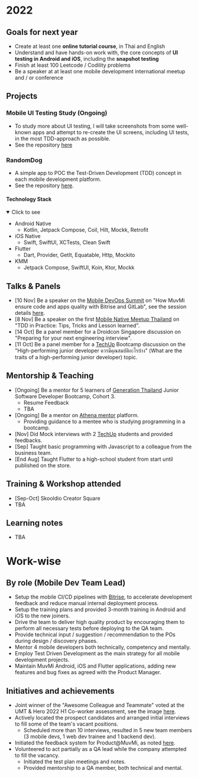 # 2022

## Goals for next year
* Create at least one **online tutorial course**, in Thai and English
* Understand and have hands-on work with, the core concepts of **UI testing in Android and iOS**, including the **snapshot testing**
* Finish at least 100 Leetcode / Codility problems
* Be a speaker at at least one mobile development international meetup and / or conference

## Projects

### Mobile UI Testing Study (Ongoing)
* To study more about UI testing, I will take screenshots from some well-known apps and attempt to re-create the UI screens, including UI tests, in the most TDD-approach as possible.
* See the repository [here](https://github.com/kkunan/mobile-ui-testing-study)

### RandomDog
* A simple app to POC the Test-Driven Development (TDD) concept in each mobile development platform.
* See the repository [here](https://github.com/kkunan/RandomDog).

#### Technology Stack
<details open>
<summary>Click to see</summary>

* Android Native
  * Kotlin, Jetpack Compose, Coil, Hilt, Mockk, Retrofit
* iOS Native
  * Swift, SwiftUI, XCTests, Clean Swift
* Flutter
  * Dart, Provider, GetIt, Equatable, Http, Mockito
* KMM
  * Jetpack Compose, SwiftUI, Koin, Ktor, Mockk

</details>

## Talks & Panels

* [10 Nov] Be a speaker on the [Mobile DevOps Summit](https://www.mobiledevops.io/summit) on "How MuvMi ensure code and apps quality with Bitrise and GitLab", see the session details [here](https://www.mobiledevops.io/summit/agenda/session/1022648). 
* [8 Nov] Be a speaker on the first [Mobile Native Meetup Thailand](https://www.linkedin.com/posts/line-man-wongnai_mobiledevelopment-mobilenativemeetup-developers-activity-6994252892547284992-yDTz?utm_source=share&utm_medium=member_desktop) on "TDD in Practice: Tips, Tricks and Lesson learned".
* [14 Oct] Be a panel member for a Droidcon Singapore discussion on "Preparing for your next engineering interview".
* [11 Oct] Be a panel member for a [TechUp](https://www.facebook.com/TechUpTH) Bootcamp discussion on the "High-performing junior developer ควรมีคุณสมบัติอะไรบ้าง" (What are the traits of a high-performing junior developer) topic.

## Mentorship & Teaching
* [Ongoing] Be a mentor for 5 learners of [Generation Thailand](https://www.facebook.com/GenerationTH) Junior Software Developer Bootcamp, Cohort 3.
  * Resume Feedback
  * TBA
* [Ongoing] Be a mentor on [Athena mentor](https://mentor.athenaglobal.co/mentors/QZ2mCvTve0Us4UcOFaPAl5wOgMF3) platform.
  * Providing guidance to a mentee who is studying programming in a bootcamp. 
* [Nov] Did Mock interviews with 2 [TechUp](https://www.facebook.com/TechUpTH) students and provided feedbacks.
* [Sep] Taught basic programming with Javascript to a colleague from the business team.
* [End Aug] Taught Flutter to a high-school student from start until published on the store.


## Training & Workshop attended
* [Sep-Oct] Skooldio Creator Square
* TBA

## Learning notes
* TBA

# Work-wise
## By role (Mobile Dev Team Lead)
* Setup the mobile CI/CD pipelines with [Bitrise](https://www.bitrise.io/home), to accelerate development feedback and reduce manual internal deployment process.
* Setup the training plans and provided 3-month training in Android and iOS to the new joiners.
* Drive the team to deliver high quality product by encouraging them to perform all necessary tests before deploying to the QA team.
* Provide technical input / suggestion / recommendation to the POs during design / discovery phases.
* Mentor 4 mobile developers both technically, competency and mentally.
* Employ Test Driven Development as the main strategy for all mobile development projects.
* Maintain MuvMi Android, iOS and Flutter applications, adding new features and bug fixes as agreed with the Product Manager.

## Initiatives and achievements
* Joint winner of the "Awesome Colleague and Teammate" voted at the UMT & Hero 2022 H1 Co-worker assessment, see the image [here](https://www.linkedin.com/posts/kkunanusont_proud-to-be-voted-as-an-awesome-colleague-activity-6970711602287325184-7czR?utm_source=share&utm_medium=member_desktop).
* Actively located the prospect candidates and arranged initial interviews to fill some of the team's vacant positions.
  * Scheduled more than 10 interviews, resulted in 5 new team members (3 mobile devs, 1 web dev trainee and 1 backend dev).
* Initiated the feedback system for Product@MuvMi, as noted [here](https://medium.com/urbanmobility-tech/experimenting-feedback-peer-review-with-product-muvmi-beginning-process-and-results-9b40155e94bb).
* Volunteered to act partially as a QA lead while the company attempted to fill the vacancy.
  * Initiated the test plan meetings and notes.
  * Provided mentorship to a QA member, both technical and mental.




